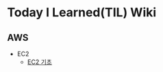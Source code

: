 # Today I Learned(TIL) Wiki

## AWS

- EC2
  - [EC2 기초](https://github.com/solarsdev/TIL/blob/master/AWS/EC2Basics.md)
